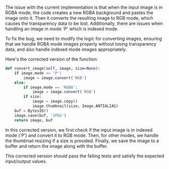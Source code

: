 The issue with the current implementation is that when the input image is in RGBA mode, the code creates a new RGBA background and pastes the image onto it. Then it converts the resulting image to RGB mode, which causes the transparency data to be lost. Additionally, there are issues when handling an image in mode 'P' which is indexed mode.

To fix the bug, we need to modify the logic for converting images, ensuring that we handle RGBA mode images properly without losing transparency data, and also handle indexed mode images appropriately.

Here's the corrected version of the function:

```python
def convert_image(self, image, size=None):
    if image.mode == 'P':
        image = image.convert('RGB')
    else:
        if image.mode == 'RGBA':
            image = image.convert('RGB')
        if size:
            image = image.copy()
            image.thumbnail(size, Image.ANTIALIAS)
    buf = BytesIO()
    image.save(buf, 'JPEG')
    return image, buf
```

In this corrected version, we first check if the input image is in indexed mode ('P') and convert it to RGB mode. Then, for other modes, we handle the thumbnail resizing if a size is provided. Finally, we save the image to a buffer and return the image along with the buffer.

This corrected version should pass the failing tests and satisfy the expected input/output values.